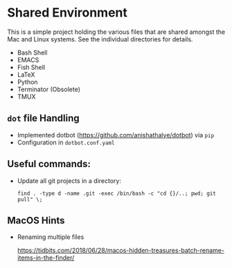 # Shared Environment

This is a simple project holding the various files that are shared amongst the Mac and Linux systems. See the individual directories for details.

- Bash Shell
- EMACS
- Fish Shell
- LaTeX
- Python
- Terminator (Obsolete)
- TMUX

## `dot` file Handling

- Implemented dotbot (https://github.com/anishathalye/dotbot) via `pip`
- Configuration in `dotbot.conf.yaml`

## Useful commands:
 
- Update all git projects in a directory:

  `find . -type d -name .git -exec /bin/bash -c "cd {}/..; pwd; git pull" \;`

## MacOS Hints

- Renaming multiple files

  https://tidbits.com/2018/06/28/macos-hidden-treasures-batch-rename-items-in-the-finder/